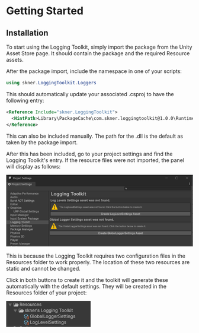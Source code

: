 # Getting Started

## Installation 

To start using the Logging Toolkit, simply import the package from the Unity Asset Store page. It should contain the package and the required Resource assets.

After the package import, include the namespace in one of your scripts:

```c#
using skner.LoggingToolkit.Loggers
```

This should automatically update your associated .csproj to have the following entry:

```xml
<Reference Include="skner.LoggingToolkit">
  <HintPath>Library\PackageCache\com.skner.loggingtoolkit@1.0.0\Runtime\skner.LoggingToolkit.dll</HintPath>
</Reference>
```

This can also be included manually. The path for the .dll is the default as taken by the package import.

After this has been included, go to your project settings and find the Logging Toolkit's entry. If the resource files were not imported, the panel will display as follows:

![Initial project settings view](/images/project-settings-initial.png)

This is because the Logging Toolkit requires two configuration files in the Resources folder to work properly. The location of these two resources are static and cannot be changed.

Click in both buttons to create it and the toolkit will generate these automatically with the default settings. They will be created in the Resources folder of your project:

![Location of the required resource files](/images/resource-files.png)
